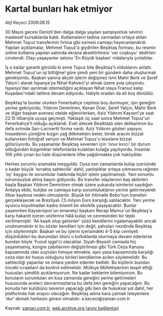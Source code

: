 # Kartal bunları hak etmiyor

*Atıf Keçeci 2009.06.15*

<tr><td class="metin" colspan="2" style="padding-top: 20px; padding-left: 5px; padding-right: 10px;">30 Mayıs gecesi Denizli'den dalga dalga yayılan şampiyonluk sevinci maalesef kursaklarda kaldı. Kutlamaların tadına varmadan ortaya atılan Mehmet Topuz transferinin fırtına gibi esmesi camiayı heyecanlandırdı. Yapılan açıklamalar, Mehmet Topuz'a giydirilen Beşiktaş forması, bu resmin online kutlama yapılan salonda ekrana aksettirilmesi 'ver coşkuyu' dedirten cinstendi. Olayı yaşayanlar salonu 'En Büyük başkan' nidalarıyla çınlattılar.</td></tr><tr><td class="metin" colspan="2" style="padding-top: 20px; padding-left: 5px; padding-right: 10px;"><p> İş o kadar garanti görüldü ki anne Topuz bile Beşiktaş'lı olduklarını anlattı. Mehmet Topuz'un işi bittiğine! göre şimdi yeni bir gündem daha oluşturmak gerekiyordu. Başkan yanına akçeli işlerin değişmez ismi Mahir Berk ve Şeref Yalçın'ı alarak İspanya'ya Nihat Kahveci'yi almak üzere yola çıkıyordu. İspanya'dan ayrılmak istemediğini açıklayan Nihat olaya Fransız kalıp Kuşadası'ndaki tatiline devam ediyordu. Haliyle oradan da eli boş dönüldü.
<p> Beşiktaş'ta bunlar olurken Fenerbahçe cephesi boş durmuyor, işin gereğini yerine getiriyordu. Yıldırım Demirören, Kenan Öner, Şeref Yalçın, Mahir Berk ve diğer başkan avenesi otelde eğlenirlerken, Aziz Yıldırım Kayseri'ye saat 22.15 itibarıyla uçuşa geçmişti. Yaklaşık üç saat sonra Mehmet Topuz'un Fenerbahçe'li olduğu açıklandı. Evet ailecek Beşiktaşlı olan delikanlının bu defa sırtında Sarı-Lacivertli forma vardı. Aziz Yıldırım gösteri yapıyor, hissedenin yüreğine kızgın yağ dökmekten beter, binek aracını bizzat kullanırken fotoğraf veriyor ve Mehmet Topuz'u tesislere bizzat götürüyordu. Bu yaşananlar Beşiktaş sevenleri için 'onur kırıcı' bir durum olduğundan kızgınlıklar telefonlarda kulaktan kulağa yayılıyordu. İnsanlar 106 yıllık çınarı bu hale düşürenlere öfke yağdırmakta çok haklıydılar. 
<p> Herkes sorumlu aramakla meşguldü. Oysa son zamanlarda kulüp içerisinde o kadar büyük 'evrakta sahtecilik' dahil, yanlışlıklar ortaya çıkmasına rağmen 'oy' kaygısı ile sorumlular hakkında hiçbir işlem yapılmamıştı. Yani sorumlu sorumsuzluk almış başını gidiyordu. Bu transfer olaylarının baş aktörleri başta Başkan Yıldırım Demirören olmak üzere yukarıda isimlerini saydığım Antalya ekibi, kulübe ve camiaya karşı sorumluluklarını yerine getirmeyerek itibar kaybına neden olmuşlardır. Büyük bir ihtimalle Bobo'nun transferi gerçekleşecek ve Brezilyalı 7,5 milyon Euro karşılığı satılacaktır. Yani yerine oyuncu koyulmadan kadro önemli bir eksiklik yaşayacaktır. Bunlar yaşanırken Kayserispor'un emanetçi başkanı Recep Mamur'un Beşiktaş'a karşı hakaret içeren sözlerine hâlâ kulüp ve çevresinden bir tepki verilmemiştir. 'Ak kaşık olup gelsinler' sözü kendilerini ırgalamayabilir ancak unutmamalıdır ki bu sözler kendileri için değil, şahısları nezdinde Beşiktaş için söylenmiştir. Başkan ve bu işlerin içerisindeki 4-5 kişi cemiyeti düşürdükleri bu durumdan ötürü o koltuklarda oturmaya devam ederlerse bundan böyle 'Fuzuli işgal'ci olacaklar. Siyah-Beyazlı camiada hiç yaşanmamış, kongre zabıtlarının değiştirilmesi gibi Türk Ceza Kanunu kapsamında olan suçluları himaye etmekte, aynı yasa kapsamında karşılığı ceza olan bir husus olduğunu birileri kendilerine acilen söylemelidir. Bu sahteciliği yapanlar ve onlara yardım edenler bellidir. Bu kişilerin bundan önceki icraatları! da kontrol edilmelidir. Mülkiye Müfettişlerinin tespit ettiği hususları şimdilik açıklamıyorum. Ne kadar beklerim bilemiyorum. Bu konuların sorumluları en kısa zamanda gereğini yerine getirmeleri hususunda aceleci davranmazlarsa bu defa ben gereğini yapacağım. Bu konuda her kulübünü sevenin yapacağı gibi ben de hukuksal yol dahil, her platformda hak arayıcı olacağım. Beşiktaş adına kara çalmak isteyenlere 'dur' demek herkesin görevi olmalıdır. a.kececi@zaman.com.tr<br/></p></p></p></td></tr>

Kaynak: [zaman.com.tr](http://zaman.com.tr/yazar.do?yazino=859158), [web.archive.org (arşiv bağlantısı)](http://web.archive.org/web/20090616075945/http://www.zaman.com.tr:80/yazar.do?yazino=859158)
